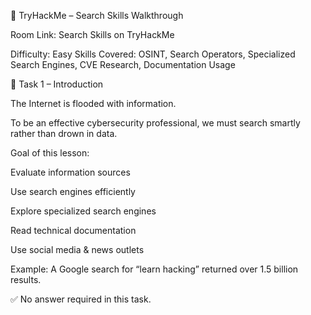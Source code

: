 🔎 TryHackMe – Search Skills Walkthrough

Room Link: Search Skills on TryHackMe

Difficulty: Easy
Skills Covered: OSINT, Search Operators, Specialized Search Engines, CVE Research, Documentation Usage

📘 Task 1 – Introduction

The Internet is flooded with information.

To be an effective cybersecurity professional, we must search smartly rather than drown in data.

Goal of this lesson:

Evaluate information sources

Use search engines efficiently

Explore specialized search engines

Read technical documentation

Use social media & news outlets

Example:
A Google search for “learn hacking” returned over 1.5 billion results.

✅ No answer required in this task.
